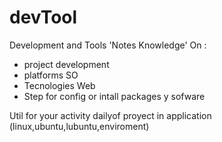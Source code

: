devTool
=======
Development and Tools 'Notes Knowledge'
On :
- project development
- platforms SO
- Tecnologies Web
- Step for config or intall packages y sofware

Util for your activity dailyof proyect in application (linux,ubuntu,lubuntu,enviroment)
